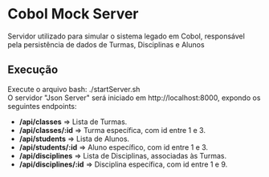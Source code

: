 # Cobol Mock Server

Servidor utilizado para simular o sistema legado em Cobol, responsável pela persistência de dados de Turmas, Disciplinas e Alunos  

## Execução  

Execute o arquivo bash: ./startServer.sh  
O servidor "Json Server" será iniciado em http://localhost:8000, expondo os seguintes endpoints:    
- **/api/classes** => Lista de Turmas.  
- **/api/classes/:id** => Turma específica, com id entre 1 e 3.  
- **/api/students** => Lista de Alunos.  
- **/api/students/:id** => Aluno específico, com id entre 1 e 3.  
- **/api/disciplines** => Lista de Disciplinas, associadas às Turmas. 
- **/api/disciplines/:id** => Disciplina específica, com id entre 1 e 9.  

